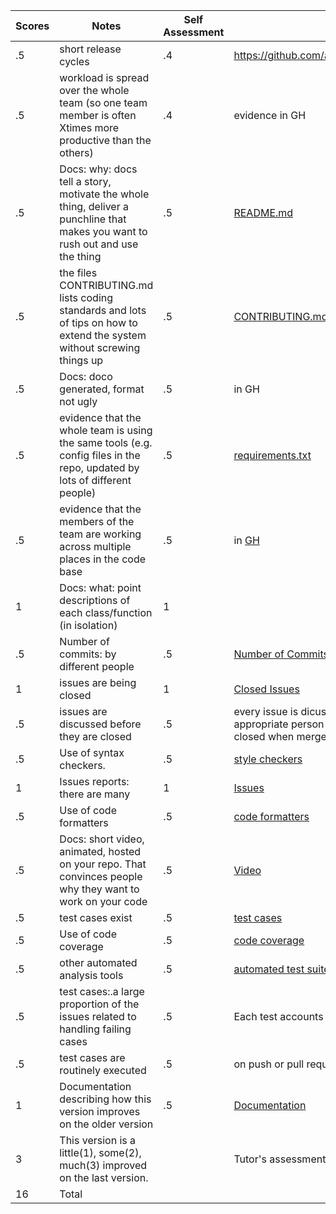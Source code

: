 |Scores|Notes|Self Assessment| Evidence|
|-|-----|--|---------|
|.5| short release cycles|.4|https://github.com/aakriti0fnu/cheapBuy/graphs/contributors|
|.5| workload is spread over the whole team (so one team member is often Xtimes more productive than the others)|.4|evidence in GH|
|.5| Docs: why: docs tell a story, motivate the whole thing, deliver a punchline that makes you want to rush out and use the thing |.5|[README.md](https://github.com/aakriti0fnu/cheapBuy/blob/main/README.md)|
|.5|the files CONTRIBUTING.md lists coding standards and lots of tips on how to extend the system without screwing things up  |.5|[CONTRIBUTING.md](https://github.com/aakriti0fnu/cheapBuy/blob/main/CONTRIBUTING.md)|
|.5|Docs: doco generated, format not ugly |.5|in GH|
|.5|evidence that the whole team is using the same tools (e.g. config files in the repo, updated by lots of different people) |.5|[requirements.txt](https://github.com/aakriti0fnu/cheapBuy/blob/main/requirements.txt)|
|.5|evidence that the members of the team are working across multiple places in the code base |.5|in [GH](https://github.com/aakriti0fnu/cheapBuy/graphs/contributors)|
|1|Docs: what: point descriptions of each class/function (in isolation) |1||
|.5|Number of commits: by different people  |.5|[Number of Commits](https://github.com/aakriti0fnu/cheapBuy/graphs/commit-activity)|
|1|issues are being closed |1|[Closed Issues](https://github.com/aakriti0fnu/cheapBuy/issues?q=is%3Aissue+is%3Aclosed)|
|.5|issues are discussed before they are closed |.5| every issue is dicussed by all, then assigned to one appropriate person for closure. The issue is tied to a PR and closed when merged.|
|.5|Use of syntax checkers. |.5|[style checkers](https://github.com/aakriti0fnu/cheapBuy/blob/main/.github/workflows/style_checker.yml)|
|1|Issues reports: there are many |1|[Issues](https://github.com/aakriti0fnu/cheapBuy/issues)|
|.5|Use of code formatters|.5|[code formatters](https://github.com/aakriti0fnu/cheapBuy/blob/main/.github/workflows/code_formatter.yml)|
|.5|Docs: short video, animated, hosted on your repo. That convinces people why they want to work on your code|.5|[Video](https://www.youtube.com/watch?v=Qnri93RAxII)|
|.5|test cases exist |.5|[test cases](https://github.com/aakriti0fnu/cheapBuy/tree/main/tests)|
|.5|Use of code coverage |.5|[code coverage](https://github.com/aakriti0fnu/cheapBuy/blob/main/.github/workflows/lint_test_cov.yml)|
|.5|other automated analysis tools |.5|[automated test suite](https://github.com/aakriti0fnu/cheapBuy/blob/main/.github/workflows/lint_test_cov.yml)|
|.5|test cases:.a large proportion of the issues related to handling failing cases |.5|Each test accounts for failing scenarios|
|.5|test cases are routinely executed |.5|on push or pull requests, tests are run |
|1|Documentation describing how this version improves on the older version|.5|[Documentation]()|
|3|This version is a little(1), some(2), much(3) improved on the last version.| |Tutor's assessment.| 
|16| Total|
